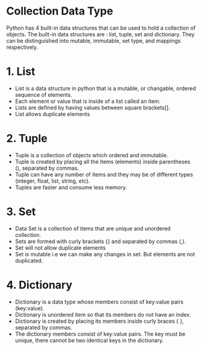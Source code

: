# Collection Data Type

Python has 4 built-in data structures that can be used to hold a collection of objects. The built-in data structures are : list, tuple, set and dictionary. They can be distinguished into mutable, immutable, set type, and mappings respectively.
 
# 1. List  
  - List is a data structure in python that is a mutable, or changable, ordered sequence of elements.
  - Each element or value that is inside of a list called an item.
  - Lists are defined by having values between square brackets[].
  - List allows duplicate elements

# 2. Tuple
  - Tuple is a collection of objects which ordered and immutable.
  - Tuple is created by placing all the items (elements) inside parentheses (), separated by commas.
  - Tuple can have any number of items and they may be of different types (integer, float, list, string, etc).
  - Tuples are faster and consume less memory. 
    
# 3. Set
   - Data Set is a collection of items that are unique and unordered collection. 
   - Sets are formed with curly brackets {} and separated by commas (,).
   - Set will not allow duplicate elements
   - Set is mutable i.e we can make any changes in set. But elements are not duplicated.
    
# 4. Dictionary
   - Dictionary is a data type whose members consist of key:value pairs (key:value). 
   - Dictionary is unordered item so that its members do not have an index.
   - Dictionary is created by placing its members inside curly braces { }, separated by commas.
   - The dictionary members consist of key:value pairs. The key must be unique, there cannot be two identical keys in the dictionary.

